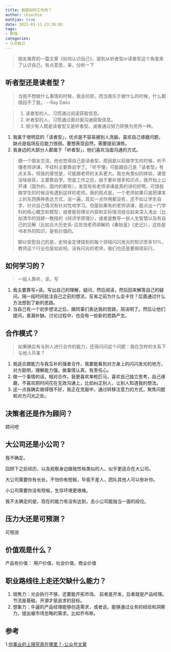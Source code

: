 ```yaml
---
title: 我是如何工作的？
author: chiechie
mathjax: true
date: 2021-03-11 23:28:03
tags:
- 职场
categories: 
- 认识自己
---
```


> 朋友推荐的一篇文章《如何认识自己》，提到从听者型or读者型这个角度来了认识自己。有点意思，来，分析一下


## 听者型还是读者型？

> 当我不想做什么事情的时候，我会抗拒，而当我乐于做什么的时候，什么都阻挡不了我。 
> --Ray Dalio

> 1. 读者型的人，习惯通过阅读获取信息。
> 2. 听者型的人，习惯通过面对面沟通获取信息。
> 3. 很少有人既是读者型又是听者型。或者通过努力转换为另外一种。
   
1. 我属于很明显的「读者型」，优点是不容易被别人洗脑，喜欢自己琢磨问题，缺点是临场反应能力很弱。要想表现自然，需要提前演练。
2. 我身边的大部分人都属于「听者型」，他们喜欢当面沟通的方式。

> 跟一个朋友交流，他也觉得自己是读者型，原因是以前做学生的时候，听不懂老师讲课，不挂科主要靠自学了。「听不懂」可能跟自己是「读者型」有点关系，但我的感觉是，可能跟老师的关系更大。我也有类似的体验，课堂没啥收获，主要靠自学。但是工作之后，由于要补很多知识点，我开始上公开课（国外的，国内的都有），发现有些老师讲课是真的讲的好啊，可惜我做学生的时候没有遇到这样的老师。我的观点是，一个老师如果只是把课本上的东西换种表达方式，说一遍，其实一点作用都没有，还不如让学生自学，针对自己情况有针对性地学习。但是如果有的老师讲课，能点出一门学科的核心概念和模型，或者能将理论内容和实际情况结合起来深入浅出（比如清华的钱颖一教授的《经济学原理》），或者是教导一些人生智慧以及有自己的见解（比如台大历史系-吕世浩老师讲解的《秦始皇》《史记》），这些是书本外的知识，是有价值的。
> 
> 聊以安慰自己的是，史特金定律提到的每个领域闪闪发光的知识至多10%，教师这个行业也是如此吧。没有闪光的老师，我们也还是要继续前行。


## 如何学习的？
> 一般人靠听，读，写

1. 我主要靠写+读。写出自己的理解，疑问，然后阅读，然后回来解答自己的疑问。隔一段时间批注自己之前的想法，反省之前为什么会卡住？后面通过什么方法想到了新的思路。
2. 当自己有一个初步想法之后，跟同事们表达我的思路，简洁明了。然后让他们提问，查漏补缺。讨论过程中，也会有一些新的思路产生。



## 合作模式？

> 如果确实有与别人进行合作的能力，还得问问这个问题：我在怎样的关系下与他人共事？

1. 我适合跟能力与我互补的强者合作，我要能看到对方身上的闪闪发光的地方，对方聪明，理解能力强，做事情认真，有责任心。
2. 做一个事情的话，相对合作，我更喜欢单枪匹马，喜欢自己独立思考，自己琢磨，不喜欢把时间花在无效沟通上，比如纠正别人，让别人知道我的想法。
3. 这一点我确实做得很不好，我正在克服中，通过转移注意力的方式，聚焦问题和对方闪光之处。

## 决策者还是作为顾问？

顾问吧

## 大公司还是小公司？

我不确定。

回顾下之前经历，以及观察身边跟我性格类似的人，似乎更适合在大公司。

大公司需要你有长处，不怕你有短板，毕竟不差人，团队其他人可以弥补你。

小公司需要你没有短板，生存环境更艰难。

我不太确定的是，现在的能力有没有达到，去小公司能独当一面的段位。

## 压力大还是可预测？

可预测

## 价值观是什么？

产品有价值： 用户价值，社会价值，商业价值

## 职业路线往上走还欠缺什么能力？

1. 销售力：光会执行不够，还要能开拓市场。 前者是开发，后者就是产品经理。节流是基础，开源才是追求的目标。
2. 想象力：牛逼的产品经理能够创造需求，或者说，能够通过业务的经验和洞察力，提出被市场忽略的需求。比如乔布斯。


## 参考

1.[你事业的上限究竟在哪里？-公众号文章](https://mp.weixin.qq.com/s?src=11&timestamp=1615476352&ver=2940&signature=2sRvaRpQinI2YVCYYfi3Amq*2KJv2UTfXyQWq-uML68g4DuwxKNaulHbkixJc91hNrDn2MHZUVgTr8T4RSCLVRZa3pGGRXm921lm*wgATyH*Azwj-rBslwjClDhLx*eL&new=1)